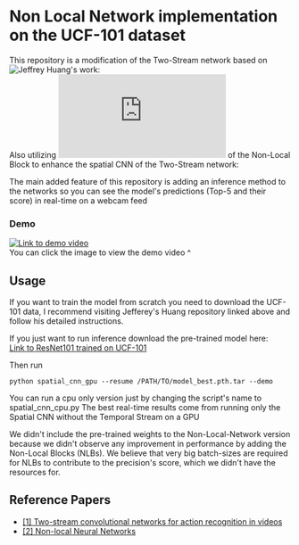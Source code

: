 # Non Local Network implementation on the UCF-101 dataset
This repository is a modification of the Two-Stream network based on ![Jeffrey Huang's work](https://github.com/jeffreyhuang1/two-stream-action-recognition  
):  
Also utilizing ![AlexHex7's PyTorch implementation](https://github.com/AlexHex7/Non-local_pytorch/blob/master/Non-Local_pytorch_0.3.1/lib/backup/non_local_simple_version.py) of the Non-Local Block to enhance the spatial CNN of the Two-Stream network:  

The main added feature of this repository is adding an inference method to the networks so you can see the model's predictions
(Top-5 and their score) in real-time on a webcam feed

### Demo
[![Link to demo video](https://raw.githubusercontent.com/danbochman/Real-Time-Action-Recognition/master/demo/screenshot.png)](https://youtu.be/21HJVh29pY8) <br>
You can click the image to view the demo video ^

## Usage
If you want to train the model from scratch you need to download the UCF-101 data, I recommend visiting Jefferey's Huang repository linked above and follow his detailed instructions.

If you just want to run inference download the pre-trained model here:  
[Link to ResNet101 trained on UCF-101](https://drive.google.com/drive/folders/1gVB5StqgoDJ3IxHUn7zoTzTNxzz3du3d?usp=sharing)

Then run
```
python spatial_cnn_gpu --resume /PATH/TO/model_best.pth.tar --demo
```
You can run a cpu only version just by changing the script's name to spatial_cnn_cpu.py
The best real-time results come from running only the Spatial CNN without the Temporal Stream on a GPU

We didn't include the pre-trained weights to the Non-Local-Network version because we didn't observe any improvement in performance by adding the Non-Local Blocks (NLBs).
We believe that very big batch-sizes are required for NLBs to contribute to the precision's score, which we didn't have the resources for.

## Reference Papers
*  [[1] Two-stream convolutional networks for action recognition in videos](http://papers.nips.cc/paper/5353-two-stream-convolutional)
*  [[2] Non-local Neural Networks](https://arxiv.org/abs/1711.07971)
